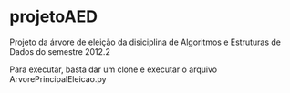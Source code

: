 # projetoAED
Projeto da árvore de eleição da disiciplina de Algoritmos e Estruturas de Dados do semestre 2012.2

Para executar, basta dar um clone e executar o arquivo ArvorePrincipalEleicao.py
